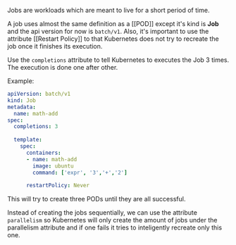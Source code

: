 Jobs are workloads which are meant to live for a short period of time.

A job uses almost the same definition as a [[POD]] except it's kind is **Job** and the api version for now is `batch/v1`. Also, it's important to use the attribute [[Restart Policy]] to that Kubernetes does not try to recreate the job once it finishes its execution.

Use the `completions` attribute to tell Kubernetes to executes the Job 3 times. The execution is done one after other.

Example:

```yaml
apiVersion: batch/v1
kind: Job
metadata:
  name: math-add
spec:
  completions: 3
  
  template:
    spec:
      containers:
      - name: math-add
        image: ubuntu
	    command: ['expr', '3','+','2']
	      
      restartPolicy: Never
```

This will try to create three PODs until they are all successful.

Instead of creating the jobs sequentially, we can use the attribute `parallelism` so Kubernetes will only create the amount of jobs under the parallelism attribute and if one fails it tries to inteligently recreate only this one.
